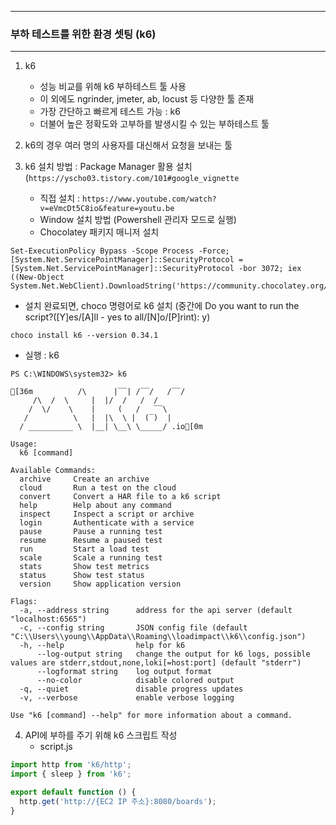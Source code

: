 -----
### 부하 테스트를 위한 환경 셋팅 (k6)
-----
1. k6
   - 성능 비교를 위해 k6 부하테스트 툴 사용
   - 이 외에도 ngrinder, jmeter, ab, locust 등 다양한 툴 존재
   - 가장 간단하고 빠르게 테스트 가능 : k6
   - 더불어 높은 정확도와 고부하를 발생시킬 수 있는 부하테스트 툴

2. k6의 경우 여러 명의 사용자를 대신해서 요청을 보내는 툴
3. k6 설치 방법 : Package Manager 활용 설치 (```https://yscho03.tistory.com/101#google_vignette```
   - 직접 설치 : ```https://www.youtube.com/watch?v=eVmcDt5C8io&feature=youtu.be```
   - Window 설치 방법 (Powershell 관리자 모드로 실행)
   - Chocolatey 패키지 매니저 설치
```shell
Set-ExecutionPolicy Bypass -Scope Process -Force; [System.Net.ServicePointManager]::SecurityProtocol = [System.Net.ServicePointManager]::SecurityProtocol -bor 3072; iex ((New-Object System.Net.WebClient).DownloadString('https://community.chocolatey.org/install.ps1'))
```

   - 설치 완료되면, choco 명령어로 k6 설치 (중간에 Do you want to run the script?([Y]es/[A]ll - yes to all/[N]o/[P]rint): y)
```shell
choco install k6 --version 0.34.1
```

   - 실행 : k6
```shell
PS C:\WINDOWS\system32> k6

[36m          /\      |‾‾| /‾‾/   /‾‾/
     /\  /  \     |  |/  /   /  /
    /  \/    \    |     (   /   ‾‾\
   /          \   |  |\  \ |  (‾)  |
  / __________ \  |__| \__\ \_____/ .io[0m

Usage:
  k6 [command]

Available Commands:
  archive     Create an archive
  cloud       Run a test on the cloud
  convert     Convert a HAR file to a k6 script
  help        Help about any command
  inspect     Inspect a script or archive
  login       Authenticate with a service
  pause       Pause a running test
  resume      Resume a paused test
  run         Start a load test
  scale       Scale a running test
  stats       Show test metrics
  status      Show test status
  version     Show application version

Flags:
  -a, --address string      address for the api server (default "localhost:6565")
  -c, --config string       JSON config file (default "C:\\Users\\young\\AppData\\Roaming\\loadimpact\\k6\\config.json")
  -h, --help                help for k6
      --log-output string   change the output for k6 logs, possible values are stderr,stdout,none,loki[=host:port] (default "stderr")
      --logformat string    log output format
      --no-color            disable colored output
  -q, --quiet               disable progress updates
  -v, --verbose             enable verbose logging

Use "k6 [command] --help" for more information about a command.
```

4. API에 부하를 주기 위해 k6 스크립트 작성
   - script.js
```js
import http from 'k6/http';
import { sleep } from 'k6';

export default function () {
  http.get('http://{EC2 IP 주소}:8080/boards');
}
```
